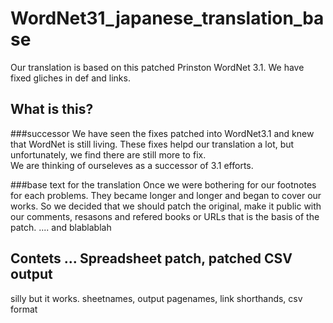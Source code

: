 # WordNet31_japanese_translation_base
Our translation is based on this patched Prinston WordNet 3.1.  We have fixed gliches in def and links. 

## What is this?

###successor
We have seen the fixes patched into WordNet3.1 and knew that WordNet is still living. These fixes helpd
our translation a lot, but unfortunately, we find there are still more to fix.  
We are thinking of ourseleves as a successor of 3.1 efforts. 

###base text for the translation
Once we were bothering for our footnotes for each problems. They became longer and longer and began to 
cover our works. So we decided that we should patch the original, make it public with our comments, resasons and refered books or URLs that is the basis of the patch.
.... and blablablah

## Contets ... Spreadsheet patch, patched CSV output
silly but it works.
sheetnames, output pagenames, 
link shorthands, 
csv format

